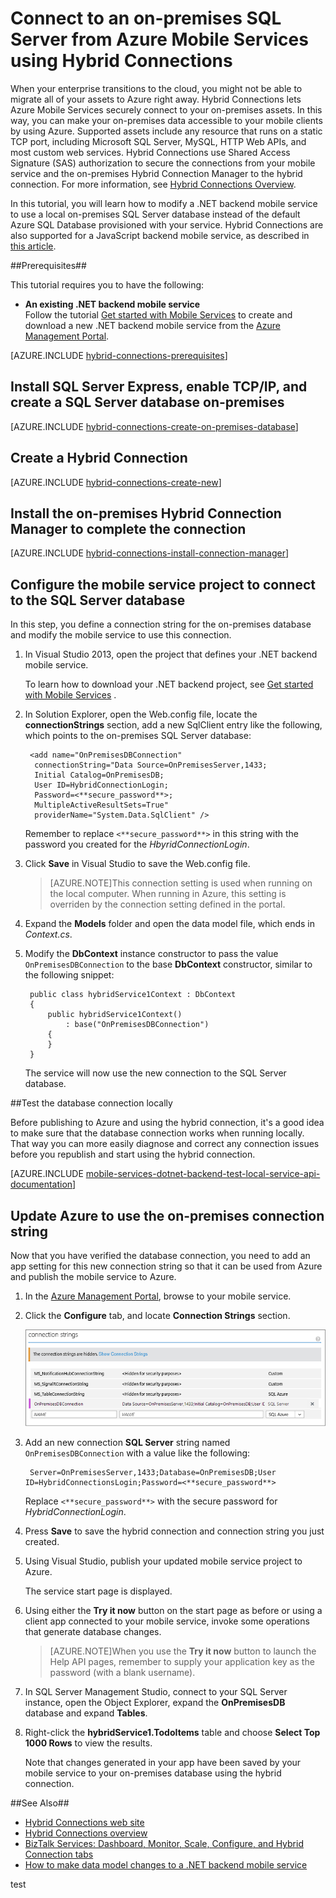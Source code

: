 <properties 
	pageTitle="Connect to an on-premises SQL Server from an Azure mobile service using Hybrid Connections - Azure Mobile Services" 
	description="Learn how to connect to an on-premises SQL Server from an Azure mobile service using Hybrid Connections" 
	services="mobile-services" 
	documentationCenter="" 
	authors="ggailey777" 
	manager="dwrede" 
	editor=""/>

<tags 
	ms.service="mobile-services" 
	ms.workload="mobile" 
	ms.tgt_pltfrm="na" 
	ms.devlang="multiple" 
	ms.topic="article" 
	ms.date="06/16/2015" 
	ms.author="glenga"/>

  
# Connect to an on-premises SQL Server from Azure Mobile Services using Hybrid Connections 

When your enterprise transitions to the cloud, you might not be able to migrate all of your assets to Azure right away. Hybrid Connections lets Azure Mobile Services securely connect to your on-premises assets. In this way, you can make your on-premises data accessible to your mobile clients by using Azure. Supported assets include any resource that runs on a static TCP port, including Microsoft SQL Server, MySQL, HTTP Web APIs, and most custom web services. Hybrid Connections use Shared Access Signature (SAS) authorization to secure the connections from your mobile service and the on-premises Hybrid Connection Manager to the hybrid connection. For more information, see [Hybrid Connections Overview](../integration-hybrid-connection-overview.md).

In this tutorial, you will learn how to modify a .NET backend mobile service to use a local on-premises SQL Server database instead of the default Azure SQL Database provisioned with your service. Hybrid Connections are also supported for a JavaScript backend mobile service, as described in [this article](http://blogs.msdn.com/b/azuremobile/archive/2014/05/12/connecting-to-an-external-database-with-node-js-backend-in-azure-mobile-services.aspx).

##Prerequisites##

This tutorial requires you to have the following: 

- **An existing .NET backend mobile service** <br/>Follow the tutorial [Get started with Mobile Services] to create and download a new .NET backend mobile service from the [Azure Management Portal].

[AZURE.INCLUDE [hybrid-connections-prerequisites](../../includes/hybrid-connections-prerequisites.md)]

## Install SQL Server Express, enable TCP/IP, and create a SQL Server database on-premises

[AZURE.INCLUDE [hybrid-connections-create-on-premises-database](../../includes/hybrid-connections-create-on-premises-database.md)]

## Create a Hybrid Connection

[AZURE.INCLUDE [hybrid-connections-create-new](../../includes/hybrid-connections-create-new.md)]

## Install the on-premises Hybrid Connection Manager to complete the connection

[AZURE.INCLUDE [hybrid-connections-install-connection-manager](../../includes/hybrid-connections-install-connection-manager.md)]

## Configure the mobile service project to connect to the SQL Server database

In this step, you define a connection string for the on-premises database and modify the mobile service to use this connection. 

1. In Visual Studio 2013, open the project that defines your .NET backend mobile service. 

	To learn how to download your .NET backend project, see [Get started with Mobile Services](mobile-services-dotnet-backend-windows-store-dotnet-get-started.md) .

2. In Solution Explorer, open the Web.config file, locate the **connectionStrings** section, add a new SqlClient entry like the following, which points to the on-premises SQL Server database: 
	
	    <add name="OnPremisesDBConnection" 
         connectionString="Data Source=OnPremisesServer,1433;
         Initial Catalog=OnPremisesDB;
         User ID=HybridConnectionLogin;
         Password=<**secure_password**>;
         MultipleActiveResultSets=True"
         providerName="System.Data.SqlClient" />

	Remember to replace `<**secure_password**>` in this string with the password you created for the *HbyridConnectionLogin*.
	
3. Click **Save** in Visual Studio to save the Web.config file.

	> [AZURE.NOTE]This connection setting is used when running on the local computer. When running in Azure, this setting is overriden by the connection setting defined in the portal.

4. Expand the **Models** folder and open the data model file, which ends in *Context.cs*.

6. Modify the **DbContext** instance constructor to pass the value `OnPremisesDBConnection` to the base **DbContext** constructor, similar to the following snippet:

        public class hybridService1Context : DbContext
        {
            public hybridService1Context()
                : base("OnPremisesDBConnection")
            {
            }
        }

	The service will now use the new connection to the SQL Server database.
 
##Test the database connection locally

Before publishing to Azure and using the hybrid connection, it's a good idea to make sure that the database connection works when running locally. That way you can more easily diagnose and correct any connection issues before you republish and start using the hybrid connection.

[AZURE.INCLUDE [mobile-services-dotnet-backend-test-local-service-api-documentation](../../includes/mobile-services-dotnet-backend-test-local-service-api-documentation.md)]

## Update Azure to use the on-premises connection string

Now that you have verified the database connection, you need to add an app setting for this new connection string so that it can be used from Azure and publish the mobile service to Azure.  

1. In the [Azure Management Portal], browse to your mobile service.
  
1. Click the **Configure** tab, and locate **Connection Strings** section. 

	![Connection string for on-premises database](./media/mobile-services-dotnet-backend-hybrid-connections-get-started/11.png)

2. Add an new connection **SQL Server** string named `OnPremisesDBConnection` with a value like the following:

		Server=OnPremisesServer,1433;Database=OnPremisesDB;User ID=HybridConnectionsLogin;Password=<**secure_password**>


	Replace `<**secure_password**>` with the secure password for *HybridConnectionLogin*.

2. Press **Save** to save the hybrid connection and connection string you just created.

3. Using Visual Studio, publish your updated mobile service project to Azure.

	The service start page is displayed.

4. Using either the **Try it now** button on the start page as before or using a client app connected to your mobile service, invoke some operations that generate database changes. 

	>[AZURE.NOTE]When you use the **Try it now** button to launch the Help API pages, remember to supply your application key as the password (with a blank username).

4. In SQL Server Management Studio, connect to your SQL Server instance, open the Object Explorer, expand the **OnPremisesDB** database and expand **Tables**. 

5. Right-click the **hybridService1.TodoItems** table and choose **Select Top 1000 Rows** to view the results.

	Note that changes generated in your app have been saved by your mobile service to your on-premises database using the hybrid connection.

##See Also##
 
+ [Hybrid Connections web site](../../services/biztalk-services/)
+ [Hybrid Connections overview](../integration-hybrid-connection-overview.md)
+ [BizTalk Services: Dashboard, Monitor, Scale, Configure, and Hybrid Connection tabs](../biztalk-dashboard-monitor-scale-tabs.md)
+ [How to make data model changes to a .NET backend mobile service](mobile-services-dotnet-backend-how-to-use-code-first-migrations.md)

<!-- IMAGES -->
 

<!-- Links -->
[Azure Management Portal]: http://manage.windowsazure.com
[Get started with Mobile Services]: mobile-services-dotnet-backend-windows-store-dotnet-get-started.md 
test
